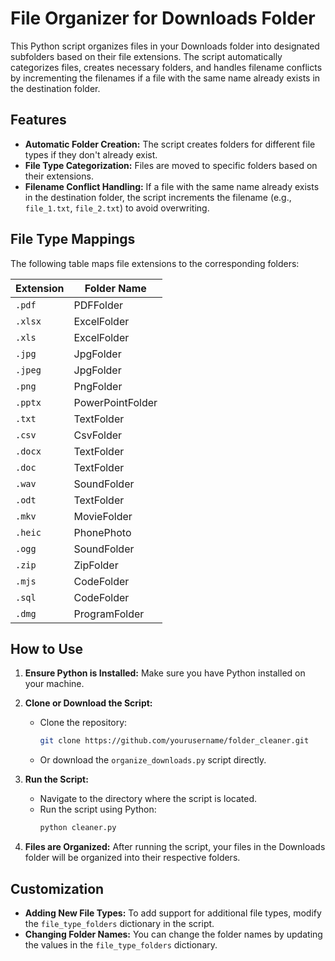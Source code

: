# File Organizer for Downloads Folder

This Python script organizes files in your Downloads folder into designated subfolders based on their file extensions. The script automatically categorizes files, creates necessary folders, and handles filename conflicts by incrementing the filenames if a file with the same name already exists in the destination folder.

## Features

- **Automatic Folder Creation:** The script creates folders for different file types if they don't already exist.
- **File Type Categorization:** Files are moved to specific folders based on their extensions.
- **Filename Conflict Handling:** If a file with the same name already exists in the destination folder, the script increments the filename (e.g., `file_1.txt`, `file_2.txt`) to avoid overwriting.

## File Type Mappings

The following table maps file extensions to the corresponding folders:

| Extension | Folder Name        |
|-----------|--------------------|
| `.pdf`    | PDFFolder           |
| `.xlsx`   | ExcelFolder         |
| `.xls`    | ExcelFolder         |
| `.jpg`    | JpgFolder           |
| `.jpeg`   | JpgFolder           |
| `.png`    | PngFolder           |
| `.pptx`   | PowerPointFolder    |
| `.txt`    | TextFolder          |
| `.csv`    | CsvFolder           |
| `.docx`   | TextFolder          |
| `.doc`    | TextFolder          |
| `.wav`    | SoundFolder         |
| `.odt`    | TextFolder          |
| `.mkv`    | MovieFolder         |
| `.heic`   | PhonePhoto          |
| `.ogg`    | SoundFolder         |
| `.zip`    | ZipFolder           |
| `.mjs`    | CodeFolder          |
| `.sql`    | CodeFolder          |
| `.dmg`    | ProgramFolder       |

## How to Use

1. **Ensure Python is Installed:** Make sure you have Python installed on your machine.

2. **Clone or Download the Script:**
   - Clone the repository:
     ```bash
     git clone https://github.com/yourusername/folder_cleaner.git
     ```
   - Or download the `organize_downloads.py` script directly.

3. **Run the Script:**
   - Navigate to the directory where the script is located.
   - Run the script using Python:
     ```bash
     python cleaner.py
     ```

4. **Files are Organized:** After running the script, your files in the Downloads folder will be organized into their respective folders.

## Customization

- **Adding New File Types:** To add support for additional file types, modify the `file_type_folders` dictionary in the script.
- **Changing Folder Names:** You can change the folder names by updating the values in the `file_type_folders` dictionary.

<!-- ## Example Output

After running the script, your Downloads folder might look something like this:

Downloads/
│
├── PDFFolder/
│ └── document.pdf
├── ExcelFolder/
│ ├── spreadsheet.xlsx
│ └── report.xls
├── JpgFolder/
│ ├── image.jpg
│ └── photo.jpeg
├── PngFolder/
│ └── graphic.png
├── PowerPointFolder/
│ └── presentation.pptx
├── TextFolder/
│ ├── notes.txt
│ ├── essay.docx
│ └── draft.doc
├── CsvFolder/
│ └── data.csv
├── SoundFolder/
│ ├── song.wav
│ └── audio.ogg
├── MovieFolder/
│ └── movie.mkv
└── Other/
├── file.mjs
└── software.dmg -->
